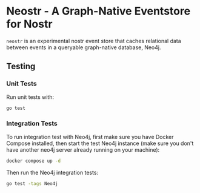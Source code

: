 # Neostr - A Graph-Native Eventstore for Nostr

`neostr` is an experimental nostr event store that caches relational data
between events in a queryable graph-native database, Neo4j.

## Testing

### Unit Tests

Run unit tests with:

```bash
go test
```

### Integration Tests

To run integration test with Neo4j, first make sure you have Docker Compose
installed, then start the test Neo4j instance (make sure you don't have another
neo4j server already running on your machine):

```bash
docker compose up -d
```

Then run the Neo4j integration tests:

```bash
go test -tags Neo4j
```
